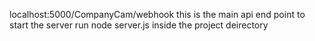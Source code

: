 localhost:5000/CompanyCam/webhook
this is the main api end point 
to start the server run node server.js inside the project deirectory
